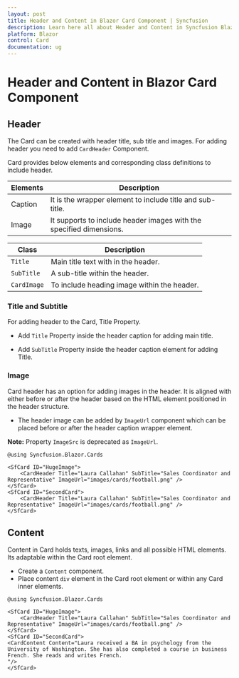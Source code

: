 ```yaml
---
layout: post
title: Header and Content in Blazor Card Component | Syncfusion
description: Learn here all about Header and Content in Syncfusion Blazor Card component and more.
platform: Blazor
control: Card
documentation: ug
---
```


<!-- markdownlint-disable MD036 -->

# Header and Content in Blazor Card Component

## Header

The Card can be created with header title, sub title and images. For adding header you need to add `CardHeader` Component.

Card provides below elements and corresponding class definitions to include header.

Elements   | Description
------------ | -------------
Caption | It is the wrapper element to include title and sub-title.
Image | It supports to include header images with the specified dimensions.

Class   | Description
------------ | -------------
`Title` |  Main title text with in the header.
`SubTitle` | A sub-title within the header.
`CardImage` | To include heading image within the header.

### Title and Subtitle

For adding header to the Card, Title Property.

* Add `Title` Property inside the header caption for adding main title.

* Add `SubTitle` Property inside the header caption element for adding Title.

### Image

Card header has an option for adding images in the header. It is aligned with either before or after the header based on the HTML element positioned in the header structure.

* The header image can be added by `ImageUrl` component  which can be placed before or after the header caption wrapper element.

**Note:** Property `ImageSrc` is deprecated as `ImageUrl`.

```cshtml
@using Syncfusion.Blazor.Cards

<SfCard ID="HugeImage">
    <CardHeader Title="Laura Callahan" SubTitle="Sales Coordinator and Representative" ImageUrl="images/cards/football.png" />
</SfCard>
<SfCard ID="SecondCard">
    <CardHeader Title="Laura Callahan" SubTitle="Sales Coordinator and Representative" ImageUrl="images/cards/football.png" />
</SfCard>
```

## Content

Content in Card holds texts, images, links and all possible HTML elements. Its adaptable within the Card root element.

* Create a `Content` component.
* Place content `div` element in the Card root element or within any Card inner elements.

```cshtml
@using Syncfusion.Blazor.Cards

<SfCard ID="HugeImage">
    <CardHeader Title="Laura Callahan" SubTitle="Sales Coordinator and Representative" ImageUrl="images/cards/football.png" />
</SfCard>
<SfCard ID="SecondCard">
<CardContent Content="Laura received a BA in psychology from the University of Washington. She has also completed a course in business French. She reads and writes French.
"/>
</SfCard>

```
